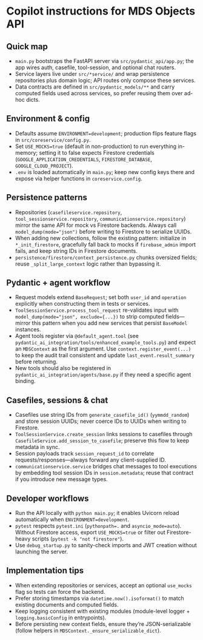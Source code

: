 # Copilot instructions for MDS Objects API

## Quick map
- `main.py` bootstraps the FastAPI server via `src/pydantic_api/app.py`; the app wires auth, casefile, tool-session, and optional chat routers.
- Service layers live under `src/*service/` and wrap persistence repositories plus domain logic; API routes only compose these services.
- Data contracts are defined in `src/pydantic_models/**` and carry computed fields used across services, so prefer reusing them over ad-hoc dicts.

## Environment & config
- Defaults assume `ENVIRONMENT=development`; production flips feature flags in `src/coreservice/config.py`.
- Set `USE_MOCKS=true` (default in non-production) to run everything in-memory; setting it to false expects Firestore credentials (`GOOGLE_APPLICATION_CREDENTIALS`, `FIRESTORE_DATABASE`, `GOOGLE_CLOUD_PROJECT`).
- `.env` is loaded automatically in `main.py`; keep new config keys there and expose via helper functions in `coreservice.config`.

## Persistence patterns
- Repositories (`casefileservice.repository`, `tool_sessionservice.repository`, `communicationservice.repository`) mirror the same API for mock vs Firestore backends. Always call `model_dump(mode="json")` before writing to Firestore to serialize UUIDs.
- When adding new collections, follow the existing pattern: initialize in `*_init_firestore`, gracefully fall back to mocks if `firebase_admin` import fails, and keep string IDs in Firestore documents.
- `persistence/firestore/context_persistence.py` chunks oversized fields; reuse `_split_large_context` logic rather than bypassing it.

## Pydantic + agent workflow
- Request models extend `BaseRequest`; set both `user_id` and `operation` explicitly when constructing them in tests or services.
- `ToolSessionService.process_tool_request` re-validates input with `model_dump(mode="json", exclude={...})` to strip computed fields—mirror this pattern when you add new services that persist `BaseModel` instances.
- Agent tools register via `@default_agent.tool` (see `pydantic_ai_integration/tools/enhanced_example_tools.py`) and expect an `MDSContext` as the first argument. Use `context.register_event(...)` to keep the audit trail consistent and update `last_event.result_summary` before returning.
- New tools should also be registered in `pydantic_ai_integration/agents/base.py` if they need a specific agent binding.

## Casefiles, sessions & chat
- Casefiles use string IDs from `generate_casefile_id()` (`yymmdd_random`) and store session UUIDs; never coerce IDs to UUIDs when writing to Firestore.
- `ToolSessionService.create_session` links sessions to casefiles through `CasefileService.add_session_to_casefile`; preserve this flow to keep metadata in sync.
- Session payloads track `session_request_id` to correlate requests/responses—always forward any client-supplied ID.
- `communicationservice.service` bridges chat messages to tool executions by embedding tool session IDs in `session.metadata`; reuse that contract if you introduce new message types.

## Developer workflows
- Run the API locally with `python main.py`; it enables Uvicorn reload automatically when `ENVIRONMENT=development`.
- `pytest` respects `pytest.ini` (`pythonpath=.` and `asyncio_mode=auto`). Without Firestore access, export `USE_MOCKS=true` or filter out Firestore-heavy scripts (`pytest -k "not firestore"`).
- Use `debug_startup.py` to sanity-check imports and JWT creation without launching the server.

## Implementation tips
- When extending repositories or services, accept an optional `use_mocks` flag so tests can force the backend.
- Prefer storing timestamps via `datetime.now().isoformat()` to match existing documents and computed fields.
- Keep logging consistent with existing modules (module-level logger + `logging.basicConfig` in entrypoints).
- Before persisting new context fields, ensure they’re JSON-serializable (follow helpers in `MDSContext._ensure_serializable_dict`).

